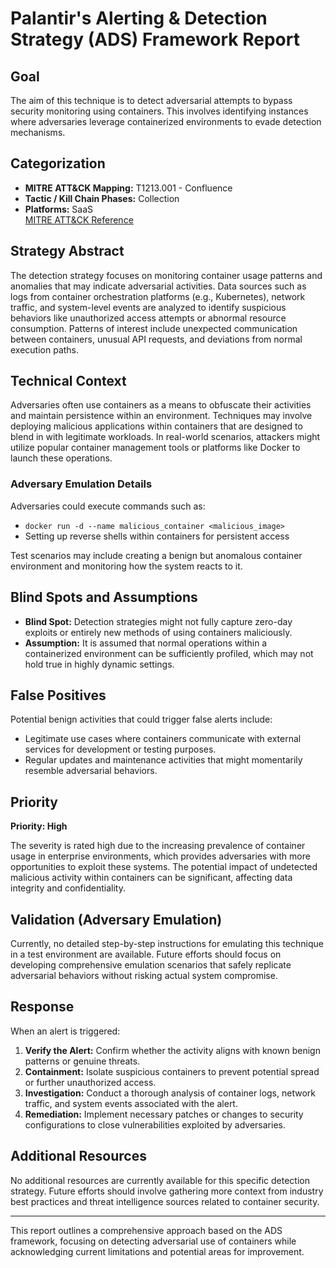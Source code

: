 # Palantir's Alerting & Detection Strategy (ADS) Framework Report

## Goal
The aim of this technique is to detect adversarial attempts to bypass security monitoring using containers. This involves identifying instances where adversaries leverage containerized environments to evade detection mechanisms.

## Categorization

- **MITRE ATT&CK Mapping:** T1213.001 - Confluence
- **Tactic / Kill Chain Phases:** Collection
- **Platforms:** SaaS  
[MITRE ATT&CK Reference](https://attack.mitre.org/techniques/T1213/001)

## Strategy Abstract
The detection strategy focuses on monitoring container usage patterns and anomalies that may indicate adversarial activities. Data sources such as logs from container orchestration platforms (e.g., Kubernetes), network traffic, and system-level events are analyzed to identify suspicious behaviors like unauthorized access attempts or abnormal resource consumption. Patterns of interest include unexpected communication between containers, unusual API requests, and deviations from normal execution paths.

## Technical Context
Adversaries often use containers as a means to obfuscate their activities and maintain persistence within an environment. Techniques may involve deploying malicious applications within containers that are designed to blend in with legitimate workloads. In real-world scenarios, attackers might utilize popular container management tools or platforms like Docker to launch these operations.

### Adversary Emulation Details
Adversaries could execute commands such as:
- `docker run -d --name malicious_container <malicious_image>`
- Setting up reverse shells within containers for persistent access

Test scenarios may include creating a benign but anomalous container environment and monitoring how the system reacts to it.

## Blind Spots and Assumptions
- **Blind Spot:** Detection strategies might not fully capture zero-day exploits or entirely new methods of using containers maliciously.
- **Assumption:** It is assumed that normal operations within a containerized environment can be sufficiently profiled, which may not hold true in highly dynamic settings.

## False Positives
Potential benign activities that could trigger false alerts include:
- Legitimate use cases where containers communicate with external services for development or testing purposes.
- Regular updates and maintenance activities that might momentarily resemble adversarial behaviors.

## Priority
**Priority: High**

The severity is rated high due to the increasing prevalence of container usage in enterprise environments, which provides adversaries with more opportunities to exploit these systems. The potential impact of undetected malicious activity within containers can be significant, affecting data integrity and confidentiality.

## Validation (Adversary Emulation)
Currently, no detailed step-by-step instructions for emulating this technique in a test environment are available. Future efforts should focus on developing comprehensive emulation scenarios that safely replicate adversarial behaviors without risking actual system compromise.

## Response
When an alert is triggered:
1. **Verify the Alert:** Confirm whether the activity aligns with known benign patterns or genuine threats.
2. **Containment:** Isolate suspicious containers to prevent potential spread or further unauthorized access.
3. **Investigation:** Conduct a thorough analysis of container logs, network traffic, and system events associated with the alert.
4. **Remediation:** Implement necessary patches or changes to security configurations to close vulnerabilities exploited by adversaries.

## Additional Resources
No additional resources are currently available for this specific detection strategy. Future efforts should involve gathering more context from industry best practices and threat intelligence sources related to container security.

---

This report outlines a comprehensive approach based on the ADS framework, focusing on detecting adversarial use of containers while acknowledging current limitations and potential areas for improvement.